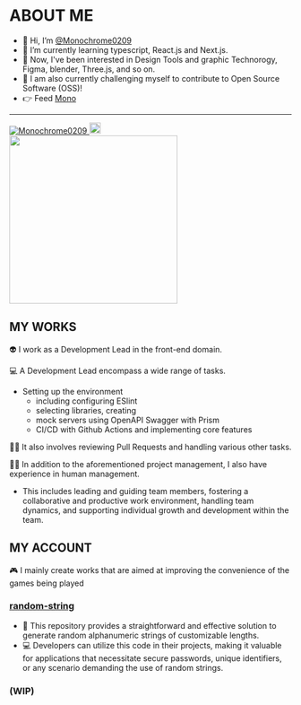 # ABOUT ME

- 👋 Hi, I’m [@Monochrome0209](https://github.com/Monochrome0209)
- 🌱 I’m currently learning typescript, React.js and Next.js.
- 👀 Now, I've been interested in Design Tools and graphic Technorogy, Figma, blender, Three.js, and so on.
- 🔨 I am also currently challenging myself to contribute to Open Source Software (OSS)!
- 👉 Feed [Mono](https://zenn.dev/monochrome0209/feed)

---

<div align="left">
  <a href="https://github.com/Monochrome0209/Monochrome0209/">
    <img src="https://komarev.com/ghpvc/?username=Monochrome0209" alt="Monochrome0209" />
  </a>
  
   <a href="https://github.com/Monochrome0209">
    <img height="20" src="https://img.shields.io/github/followers/Monochrome0209?label=follow&logo=github&style=flat" />
  </a>
</div>

<img src="https://github-readme-stats.vercel.app/api/top-langs/?username=Monochrome0209&layout=compact&theme=dark" width=300>

## MY WORKS

👽 I work as a Development Lead in the front-end domain.

💻 A Development Lead encompass a wide range of tasks.
- Setting up the environment
  - including configuring ESlint
  - selecting libraries, creating
  - mock servers using OpenAPI Swagger with Prism
  - CI/CD with Github Actions and implementing core features

🧑‍🏫 It also involves reviewing Pull Requests and handling various other tasks.

🧑‍🏫 In addition to the aforementioned project management, I also have experience in human management.
  - This includes leading and guiding team members, fostering a collaborative and productive work environment, handling team dynamics, and supporting individual growth and development within the team.

## MY ACCOUNT

🎮 I mainly create works that are aimed at improving the convenience of the games being played 

### [random-string](https://github.com/Monochrome0209/random-string)

- 🎲 This repository provides a straightforward and effective solution to generate random alphanumeric strings of customizable lengths.
- 💻 Developers can utilize this code in their projects, making it valuable for applications that necessitate secure passwords, unique identifiers, or any scenario demanding the use of random strings.

### (WIP)

<!---
- 💞️ I’m looking to collaborate on ...
- 📫 How to reach me ...
--->

<!---
MonochromePapilio/MonochromePapilio is a ✨ special ✨ repository because its `README.md` (this file) appears on your GitHub profile.
You can click the Preview link to take a look at your changes.
--->
